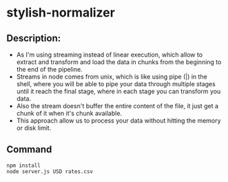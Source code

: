 # stylish-normalizer

## Description:
  * As I'm using streaming instead of linear execution, which allow to extract and transform and load the data in chunks from the beginning to the end of the pipeline.
  * Streams in node comes from unix, which is like using pipe (|) in the shell, where you will be able to pipe your data through multiple stages until it reach the final stage, where in each stage you can transform you data.
  * Also the stream doesn't buffer the entire content of the file, it just get a chunk of it when it's chunk available.
  * This approach allow us to process your data without hitting the memory or disk limit.

## Command
```
npm install
node server.js USD rates.csv
```
